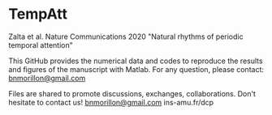 # TempAtt
Zalta et al. Nature Communications 2020 "Natural rhythms of periodic temporal attention"

This GitHub provides the numerical data and codes to reproduce the results and figures of the manuscript with Matlab.
For any question, please contact: bnmorillon@gmail.com

Files are shared to promote discussions, exchanges, collaborations. Don't hesitate to contact us!
  bnmorillon@gmail.com
  ins-amu.fr/dcp
